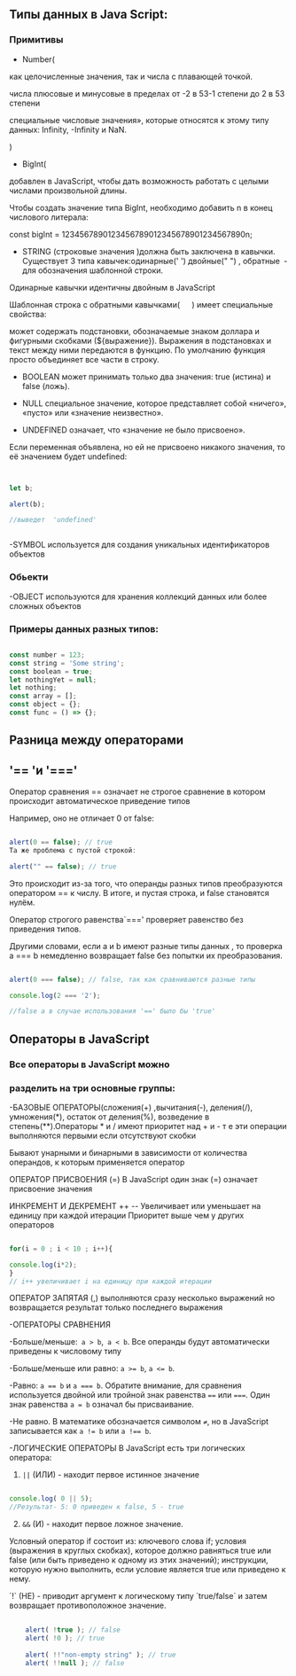 ## Типы данных в Java Script:

### Примитивы
</hr>

- Number(

 как целочисленные значения, так и числа с плавающей точкой.

 числа плюсовые и минусовые в пределах от -2 в 53-1 степени до 2 в 53 степени
 
 специальные числовые значения», которые относятся к этому типу данных: Infinity, -Infinity и NaN.
 
  )
  
 - BigInt(

добавлен в JavaScript, чтобы дать возможность работать с целыми числами произвольной длины.

Чтобы создать значение типа BigInt, необходимо добавить n в конец числового литерала:

const bigInt = 1234567890123456789012345678901234567890n;

- STRING (строковые значения )должна быть заключена в кавычки.
Cуществует 3 типа кавычек:одинарные(' ') двойные(" ") , обратные` `- для обозначения шаблонной строки.

Одинарные кавычки  идентичны двойным в JavaScript

Шаблонная строка с обратными кавычками(`   `) имеет специальные свойства:

может содержать подстановки, обозначаемые знаком доллара и фигурными скобками (${выражение}). Выражения в подстановках и текст между ними передаются в функцию. По умолчанию функция просто объединяет все части в строку.

- BOOLEAN  может принимать только два значения: true (истина) и false (ложь).

- NULL специальное значение, которое представляет собой «ничего», «пусто» или «значение неизвестно».

- UNDEFINED означает, что «значение не было присвоено».

Если переменная объявлена, но ей не присвоено никакого значения, то её значением будет undefined:

```js


let b;

alert(b);

//выведет  'undefined'



```

-SYMBOL используется для создания уникальных идентификаторов объектов

### Обьекти 
-OBJECT используются для хранения коллекций данных или более сложных объектов

### Примеры данных разных типов:

```js

const number = 123;
const string = 'Some string';
const boolean = true;
let nothingYet = null;
let nothing;
const array = [];
const object = {};
const func = () => {};

```

## Разница между операторами 

##                '== 'и '==='

Оператор сравнения == означает не строгое сравнение в котором происходит автоматическое приведение типов

 Например, оно не отличает 0 от false:
 
 ```js

alert(0 == false); // true
Та же проблема с пустой строкой:

alert("" == false); // true

```

Это происходит из-за того, что операнды разных типов преобразуются оператором == к числу. В итоге, и пустая строка, и false становятся нулём.

Оператор строгого равенства`===' проверяет равенство без приведения типов.

Другими словами, если a и b имеют разные типы данных , то проверка a === b немедленно возвращает false без попытки их преобразования.

```js

alert(0 === false); // false, так как сравниваются разные типы

console.log(2 === '2');

//false а в случае использования '==' было бы 'true'


```

## Операторы в JavaScript

### Все операторы в JavaScript можно
### разделить на три основные группы:

-БАЗОВЫЕ ОПЕРАТОРЫ(сложения(+) ,вычитания(-), деления(/), умножения(*), остаток от деления(%), возведение в степень(**).Операторы * и / имеют приоритет над + и - т е эти операции выполняются первыми если отсутствуют скобки 

Бывают унарными и бинарными в зависимости от количества операндов, к которым применяется оператор

ОПЕРАТОР ПРИСВОЕНИЯ (=) В JavaScript один знак (=) означает присвоение значения 

ИНКРЕМЕНТ И ДЕКРЕМЕНТ  ++ -- Увеличивает или уменьшает на единицу  при каждой итерации Приоритет выше чем у других операторов
 
 ```js
 
 for(i = 0 ; i < 10 ; i++){
 
 console.log(i*2);
 }
 // i++ увеличивает i на единицу при каждой итерации
 
```

ОПЕРАТОР ЗАПЯТАЯ (,) выполняются сразу несколько выражений но возвращается результат только последнего выражения


-ОПЕРАТОРЫ СРАВНЕНИЯ

 -Больше/меньше:` a > b`,` a < b`. Все операнды будут автоматически приведены к числовому типу


-Больше/меньше или равно: `a >= b`, `a <= b`.


-Равно: `a == b` и `a === b`. Обратите внимание, для    сравнения используется двойной или тройной знак равенства `==` или `===`. Один знак равенства `a = b` означал бы присваивание.


-Не равно. В математике обозначается символом `≠`, но в   JavaScript записывается как `a != b` или `a !== b`.

</hr>

-ЛОГИЧЕСКИЕ ОПЕРАТОРЫ
В JavaScript есть три логических оператора:

1. `||` (ИЛИ) - находит первое истинное значение

```js

console.log( 0 || 5);
//Результат- 5: 0 приведен к false, 5 - true

```

2. `&&` (И) - находит первое ложное значение.

</hr>

Условный оператор if состоит из: ключевого слова if; условия (выражения в круглых скобках), которое должно равняться true или false (или быть приведено к одному из этих значений); инструкции, которую нужно выполнить, если условие является true или приведено к нему.

</hr>
`!` (НЕ) - приводит аргумент к логическому типу `true/false` и затем возвращает противоположное значение.

```js
   
    alert( !true ); // false
    alert( !0 ); // true
   
    alert( !!"non-empty string" ); // true
    alert( !!null ); // false
    
   ```
</hr>
